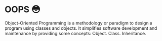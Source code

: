 # OOPS :flushed:
Object-Oriented Programming is a methodology or paradigm to design a program using classes and objects. It simplifies software development and maintenance by providing some concepts: Object. Class. Inheritance.
